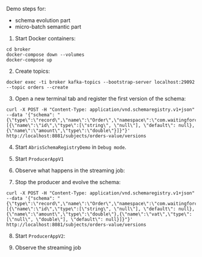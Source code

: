 Demo steps for:
- schema evolution part
- micro-batch semantic part

1. Start Docker containers: 
```
cd broker
docker-compose down --volumes
docker-compose up
```

2. Create topics:
```
docker exec -ti broker kafka-topics --bootstrap-server localhost:29092 --topic orders --create
```

3. Open a new terminal tab and register the first version of the schema:
```
curl -X POST -H "Content-Type: application/vnd.schemaregistry.v1+json"   --data '{"schema": "{\"type\":\"record\",\"name\":\"Order\",\"namespace\":\"com.waitingforcode\",\"fields\":[{\"name\":\"id\",\"type\":[\"string\", \"null\"], \"default\": null},{\"name\":\"amount\",\"type\":\"double\"}]}"}'   http://localhost:8081/subjects/orders-value/versions
```
4. Start `AbrisSchemaRegistryDemo` in `Debug mode`.

5. Start `ProducerAppV1`

6. Observe what happens in the streaming job:

7. Stop the producer and evolve the schema:
``` 
curl -X POST -H "Content-Type: application/vnd.schemaregistry.v1+json"   --data '{"schema": "{\"type\":\"record\",\"name\":\"Order\",\"namespace\":\"com.waitingforcode\",\"fields\":[{\"name\":\"id\",\"type\":[\"string\", \"null\"], \"default\": null},{\"name\":\"amount\",\"type\":\"double\"},{\"name\":\"vat\",\"type\":[\"null\", \"double\"], \"default\": null}]}"}'   http://localhost:8081/subjects/orders-value/versions
```

8. Start `ProducerAppV2`: 

9. Observe the streaming job